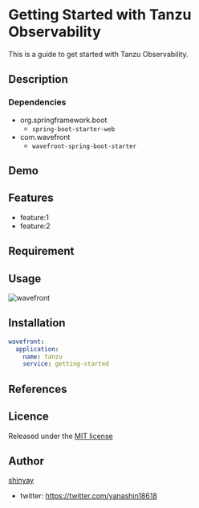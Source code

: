 # Getting Started with Tanzu Observability

This is a guide to get started with Tanzu Observability.

## Description

### Dependencies

- org.springframework.boot
  - `spring-boot-starter-web`
- com.wavefront
  - `wavefront-spring-boot-starter`

## Demo

## Features

- feature:1
- feature:2

## Requirement

## Usage

![wavefront](https://user-images.githubusercontent.com/3072734/145547181-fbbf1d1c-52f5-4907-a160-8755f168c8bd.gif)

## Installation

```yaml
wavefront:
  application:
    name: tanzu
    service: getting-started
```

## References

## Licence

Released under the [MIT license](https://gist.githubusercontent.com/shinyay/56e54ee4c0e22db8211e05e70a63247e/raw/34c6fdd50d54aa8e23560c296424aeb61599aa71/LICENSE)

## Author

[shinyay](https://github.com/shinyay)
- twitter: https://twitter.com/yanashin18618
